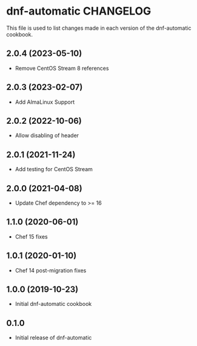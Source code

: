 dnf-automatic CHANGELOG
=======================
This file is used to list changes made in each version of the
dnf-automatic cookbook.

2.0.4 (2023-05-10)
------------------
- Remove CentOS Stream 8 references

2.0.3 (2023-02-07)
------------------
- Add AlmaLinux Support

2.0.2 (2022-10-06)
------------------
- Allow disabling of header

2.0.1 (2021-11-24)
------------------
- Add testing for CentOS Stream

2.0.0 (2021-04-08)
------------------
- Update Chef dependency to >= 16

1.1.0 (2020-06-01)
------------------
- Chef 15 fixes

1.0.1 (2020-01-10)
------------------
- Chef 14 post-migration fixes

1.0.0 (2019-10-23)
------------------
- Initial dnf-automatic cookbook

0.1.0
-----
- Initial release of dnf-automatic

